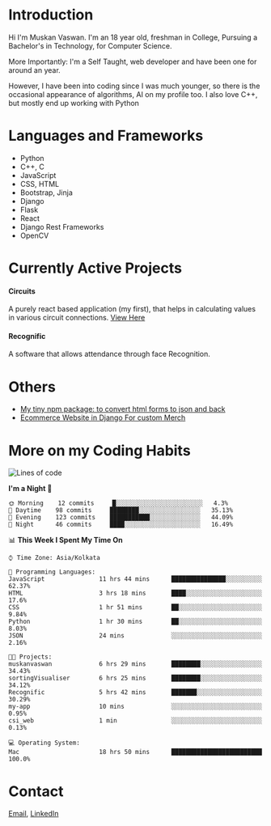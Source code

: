 <!-- - I’m currently working on:
&nbsp;&nbsp;&nbsp;&nbsp;&nbsp;&nbsp; *Circuits*[https://muskanvaswan.github.io/circuits] which, as the name suggests,  is a calculator for solving circuits with ease. This is my first React project
#### I’m currently learning : 
&nbsp;&nbsp;&nbsp;&nbsp;&nbsp;&nbsp; React.js
#### Ask me about:
&nbsp;&nbsp;&nbsp;&nbsp;&nbsp;&nbsp; Anything
#### How to reach me:
&nbsp;&nbsp;&nbsp;&nbsp;&nbsp;&nbsp; Email[mailto:muskanvaswan@gmail.com] LinkedIn[https://www.linkedin.com/in/muskan-vaswan?lipi=urn%3Ali%3Apage%3Ad_flagship3_profile_view_base_contact_details%3B%2FQpdlv5fQ12Ru4DkW2TysA%3D%3D]
#### Pronouns:
&nbsp;&nbsp;&nbsp;&nbsp;&nbsp;&nbsp; Her -->

# Introduction
Hi I'm Muskan Vaswan.
I'm an 18 year old,
freshman in College,
Pursuing a Bachelor's in Technology, for Computer Science.

More Importantly: I'm a Self Taught, web developer and have been one for around an year.

However, I have been into coding since I was much younger, so there is the occasional appearance of algorithms, AI on my profile too. I also love C++, but mostly end up working with Python


# Languages and Frameworks

- Python
- C++, C
- JavaScript
- CSS, HTML 
- Bootstrap, Jinja
- Django
- Flask
- React 
- Django Rest Frameworks
- OpenCV

# Currently Active Projects

#### Circuits
A purely react based application (my first), that helps in calculating values in various circuit connections.
[View Here](https://muskanvaswan.github.io/circuits')

#### Recognific
A software that allows attendance through face Recognition.

# Others
- [My tiny npm package: to convert html forms to json and back](https://www.npmjs.com/package/forms-dynamically)
- [Ecommerce Website in Django For custom Merch](https://merch-commerce.herokuapp.com/)

# More on my Coding Habits

<!--START_SECTION:waka-->
![Lines of code](https://img.shields.io/badge/From%20Hello%20World%20I%27ve%20Written-162640%20lines%20of%20code-blue)

**I'm a Night 🦉** 

```text
🌞 Morning    12 commits     █░░░░░░░░░░░░░░░░░░░░░░░░   4.3% 
🌆 Daytime    98 commits     ████████░░░░░░░░░░░░░░░░░   35.13% 
🌃 Evening    123 commits    ███████████░░░░░░░░░░░░░░   44.09% 
🌙 Night      46 commits     ████░░░░░░░░░░░░░░░░░░░░░   16.49%

```


📊 **This Week I Spent My Time On** 

```text
⌚︎ Time Zone: Asia/Kolkata

💬 Programming Languages: 
JavaScript               11 hrs 44 mins      ███████████████░░░░░░░░░░   62.37% 
HTML                     3 hrs 18 mins       ████░░░░░░░░░░░░░░░░░░░░░   17.6% 
CSS                      1 hr 51 mins        ██░░░░░░░░░░░░░░░░░░░░░░░   9.84% 
Python                   1 hr 30 mins        ██░░░░░░░░░░░░░░░░░░░░░░░   8.03% 
JSON                     24 mins             ░░░░░░░░░░░░░░░░░░░░░░░░░   2.16%

🐱‍💻 Projects: 
muskanvaswan             6 hrs 29 mins       ████████░░░░░░░░░░░░░░░░░   34.43% 
sortingVisualiser        6 hrs 25 mins       ████████░░░░░░░░░░░░░░░░░   34.12% 
Recognific               5 hrs 42 mins       ███████░░░░░░░░░░░░░░░░░░   30.29% 
my-app                   10 mins             ░░░░░░░░░░░░░░░░░░░░░░░░░   0.95% 
csi_web                  1 min               ░░░░░░░░░░░░░░░░░░░░░░░░░   0.13%

💻 Operating System: 
Mac                      18 hrs 50 mins      █████████████████████████   100.0%

```


<!--END_SECTION:waka-->

# Contact

[Email](mailto:muskanvaswan@gmail.com), [LinkedIn](https://www.linkedin.com/in/muskan-vaswan?lipi=urn%3Ali%3Apage%3Ad_flagship3_profile_view_base_contact_details%3B%2FQpdlv5fQ12Ru4DkW2TysA%3D%3D)




